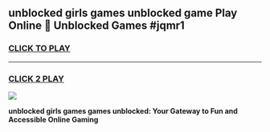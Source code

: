 
## unblocked girls games unblocked game Play Online 👋 Unblocked Games #jqmr1
<h3>
<a href="https://premium.freeplayer.one?title=unblocked_girls_games&ref=21F">CLICK TO PLAY</a></h3>
<hr>

<h3>
<a href="https://premium.freeplayer.one?title=unblocked_girls_games&ref=21F">CLICK 2 PLAY</a>
  
</h3>

<a href="https://premium.freeplayer.one?title=unblocked_girls_games&ref=21F/"><img src="https://clearcache.store/games.png"></a>


**unblocked girls games games unblocked: Your Gateway to Fun and Accessible Online Gaming**

